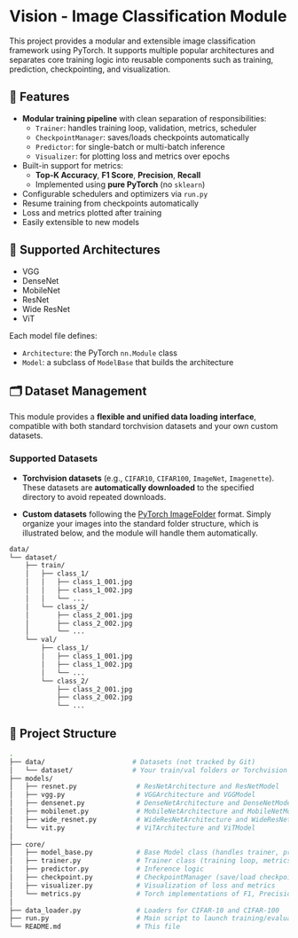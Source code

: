 # Vision - Image Classification Module

This project provides a modular and extensible image classification framework using PyTorch. It supports multiple popular architectures and separates core training logic into reusable components such as training, prediction, checkpointing, and visualization.

## 🚀 Features

- **Modular training pipeline** with clean separation of responsibilities:
  - `Trainer`: handles training loop, validation, metrics, scheduler
  - `CheckpointManager`: saves/loads checkpoints automatically
  - `Predictor`: for single-batch or multi-batch inference
  - `Visualizer`: for plotting loss and metrics over epochs
- Built-in support for metrics:
  - **Top-K Accuracy**, **F1 Score**, **Precision**, **Recall**
  - Implemented using **pure PyTorch** (no `sklearn`)
- Configurable schedulers and optimizers via `run.py`
- Resume training from checkpoints automatically
- Loss and metrics plotted after training
- Easily extensible to new models

## 🧠 Supported Architectures

- VGG
- DenseNet
- MobileNet
- ResNet
- Wide ResNet
- ViT

Each model file defines:
- `Architecture`: the PyTorch `nn.Module` class
- `Model`: a subclass of `ModelBase` that builds the architecture

## 🗂️ Dataset Management

This module provides a **flexible and unified data loading interface**, compatible with both standard torchvision datasets and your own custom datasets.

### Supported Datasets

- **Torchvision datasets** (e.g., `CIFAR10`, `CIFAR100`, `ImageNet`, `Imagenette`). These datasets are **automatically downloaded** to the specified directory to avoid repeated downloads.

- **Custom datasets** following the [PyTorch ImageFolder](https://pytorch.org/vision/stable/generated/torchvision.datasets.ImageFolder.html) format. Simply organize your images into the standard folder structure, which is illustrated below, and the module will handle them automatically.

```bash
data/
└── dataset/
    ├── train/
    │   ├── class_1/
    │   │   ├── class_1_001.jpg
    │   │   ├── class_1_002.jpg
    │   │   └── ...
    │   └── class_2/
    │       ├── class_2_001.jpg
    │       ├── class_2_002.jpg
    │       └── ...
    └── val/
        ├── class_1/
        │   ├── class_1_001.jpg
        │   ├── class_1_002.jpg
        │   └── ...
        └── class_2/
            ├── class_2_001.jpg
            ├── class_2_002.jpg
            └── ...
```

## 📂 Project Structure

```bash
.
├── data/                      # Datasets (not tracked by Git)
│   └── dataset/               # Your train/val folders or Torchvision downloads
├── models/
│   ├── resnet.py               # ResNetArchitecture and ResNetModel
│   ├── vgg.py                  # VGGArchitecture and VGGModel
│   ├── densenet.py             # DenseNetArchitecture and DenseNetModel
│   ├── mobilenet.py            # MobileNetArchitecture and MobileNetModel
│   ├── wide_resnet.py          # WideResNetArchitecture and WideResNetModel
│   └── vit.py                  # ViTArchitecture and ViTModel
│
├── core/
│   ├── model_base.py           # Base Model class (handles trainer, predictor, checkpoint)
│   ├── trainer.py              # Trainer class (training loop, metrics, validation)
│   ├── predictor.py            # Inference logic
│   ├── checkpoint.py           # CheckpointManager (save/load checkpoints)
│   ├── visualizer.py           # Visualization of loss and metrics
│   └── metrics.py              # Torch implementations of F1, Precision, Recall, Accuracy
│
├── data_loader.py              # Loaders for CIFAR-10 and CIFAR-100
├── run.py                      # Main script to launch training/evaluation
└── README.md                   # This file
```